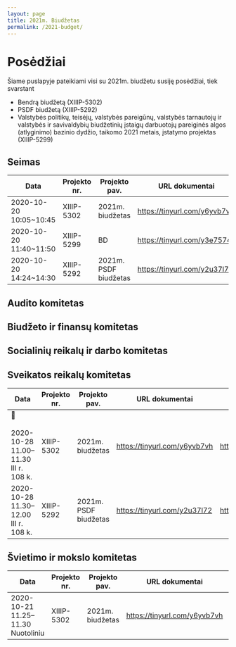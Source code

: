 ```yaml
---
layout: page
title: 2021m. Biudžetas
permalink: /2021-budget/
---
```


# Posėdžiai

Šiame puslapyje pateikiami visi su 2021m. biudžetu susiję posėdžiai, tiek svarstant

* Bendrą biudžetą (XIIIP-5302)
* PSDF biudžetą (XIIIP-5292)
* Valstybės politikų, teisėjų, valstybės pareigūnų, valstybės tarnautojų ir valstybės ir savivaldybių biudžetinių įstaigų darbuotojų pareiginės algos (atlyginimo) bazinio dydžio, taikomo 2021 metais, įstatymo projektas (XIIIP-5299)






## Seimas

<table><thead><tr><th>Data</th><th>Projekto nr.</th><th>Projekto pav.</th><th>URL dokumentai</th><th>URL posėdis</th><th>URL komentaras</th></tr></thead><tbody><tr><td>2020-10-20<br>10:05~10:45</td><td>XIIIP-5302</td><td>2021m. biudžetas</td><td><a href="https://tinyurl.com/y6yvb7vh">https://tinyurl.com/y6yvb7vh</a></td><td><a href="https://tinyurl.com/y3qf9uc9">https://tinyurl.com/y3qf9uc9</a> </td><td>-</td></tr><tr><td>2020-10-20<br>11:40~11:50</td><td>XIIIP-5299</td><td>BD</td><td><a href="https://tinyurl.com/y3e7574x">https://tinyurl.com/y3e7574x</a></td><td><a href="https://tinyurl.com/y3qf9uc9">https://tinyurl.com/y3qf9uc9</a> </td><td></td></tr><tr><td>2020-10-20<br>14:24~14:30</td><td>XIIIP-5292</td><td>2021m. PSDF biudžetas</td><td><a href="https://tinyurl.com/y2u37l72">https://tinyurl.com/y2u37l72</a></td><td><a href="https://tinyurl.com/y247wn9r">https://tinyurl.com/y247wn9r</a> </td><td>-</td></tr></tbody></table>

## Audito komitetas


## Biudžeto ir finansų komitetas



## Socialinių reikalų ir darbo komitetas



## Sveikatos reikalų komitetas

<table><thead><tr><th>Data</th><th>Projekto nr.</th><th>Projekto pav.</th><th>URL dokumentai</th><th>URL posėdis</th><th>URL komentaras</th></tr></thead><tbody><tr><td><br><br>2020-10-28<br>11.00–11.30<br>III r. 108 k.</td><td>XIIIP-5302</td><td>2021m. biudžetas</td><td><a href="https://tinyurl.com/y6yvb7vh">https://tinyurl.com/y6yvb7vh</a> </td><td><a href="https://tinyurl.com/yyo3od7w">https://tinyurl.com/yyo3od7w</a></td><td>-</td></tr><tr><td>2020-10-28<br>11.30–12.00<br>III r. 108 k.</td><td>XIIIP-5292</td><td>2021m. PSDF biudžetas</td><td><a href="https://tinyurl.com/y2u37l72">https://tinyurl.com/y2u37l72</a> </td><td><a href="https://tinyurl.com/yyo3od7w">https://tinyurl.com/yyo3od7w</a></td><td>-</td></tr></tbody></table>


## Švietimo ir mokslo komitetas

<table><thead><tr><th>Data</th><th>Projekto nr.</th><th>Projekto pav.</th><th>URL dokumentai</th><th>URL posėdis</th><th>URL komentaras</th></tr></thead><tbody><tr><td>2020-10-21<br>11.25–11.30<br>Nuotoliniu</td><td>XIIIP-5302</td><td>2021m. biudžetas</td><td><a href="https://tinyurl.com/y6yvb7vh">https://tinyurl.com/y6yvb7vh</a> </td><td>-</td><td>-</td></tr></tbody></table>
